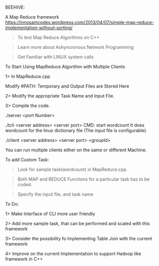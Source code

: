 BEEHIVE:

A Map Reduce framework
https://innosamcodes.wordpress.com/2013/04/07/simple-map-reduce-implementation-without-sorting/

> To test Map Reduce Algorithms on C++

> Learn more about Ashyncronous Network Programming

> Get Familiar with LINUX system calls


To Start Using MapReduce Algorithm with Multiple Clients


1> In MapReduce.cpp

Modify #PATH: Temporary and Output Files are Stored Here

2> Modify the appropriate  Task Name and Input File.

3> Compile the code.


 ./server \<port Number>

 ./tcli \<server address> \<server port> 
  CMD: start wordcount
  It does wordcount for the linux dictionary file
  (The input file is configurable)

 ./client \<server address> \<server port> \<groupId>

 You can run multiple clients either on the same or different Machine.


To add Custom Task:

> Look for sample task(wordcount) in MapReduce.cpp

> Both MAP and REDUCE Functions for a particular task has to be coded.

> Specify the input file, and task name
  

To Do:

1> Make Interface of CLI more user friendly

2> Add more sample task, that can be performed and scaled with this framework

3> Consider the possibility fo Implementing Table Join with the current framework

4> Improve on the current Implementation to support Hadoop like framework in C++


